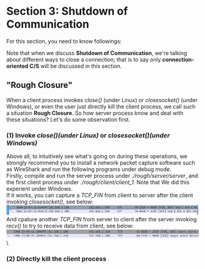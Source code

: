 # **Section 3: Shutdown of Communication**
For this section, you need to know followings:

Note that when we discuss **Shutdown of Communication**, we're talking about different ways to close a connection; that is to say only **connection-oriented C/S** will be discussed in this section. 
## "Rough Closure"
When a client process invokes *close()* (under Linux) or *closesocket()* (under Windows), or even the user just directly kill the client process, we call such a situation **Rough Closure**. So how server process know and deal with these situations? Let's do some observation first.
### (1) Invoke ***close()**(under Linux)*  or ***closesocket()**(under Windows)* 
Above all, to intuitively see what's going on during these operations, we strongly recommend you to install a network packet capture software such as WireShark and run the following programs under debug mode. \
Firstly, compile and run the server process under *./rough/server/server*, and the first client process under *./rough/client/client_1*. Note that We did this experient under Windows. \
If it works, you can capture a *TCP_FIN* from client to server after the client invoking *closesocket()*, see below:\
![image](https://github.com/zobinHuang/TCP-UDP-socket-notes/blob/master/0.diagram/sec3/sec3-1.png) \
And cpature another *TCP_FIN* from server to client after the server invoking *recv()* to try to receive data from client, see below: \
![image](https://github.com/zobinHuang/TCP-UDP-socket-notes/blob/master/0.diagram/sec3/sec3-2.png) \
### (2) Directly kill the client process
